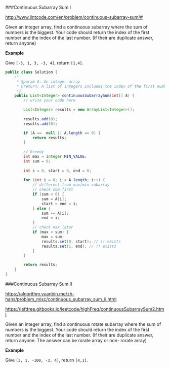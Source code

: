 ###Continuous Subarray Sum I

http://www.lintcode.com/en/problem/continuous-subarray-sum/#

Given an integer array, find a continuous subarray where the sum of numbers is the biggest. Your code should return the index of the first number and the index of the last number. (If their are duplicate answer, return anyone)



**Example**

Give `[-3, 1, 3, -3, 4]`, return `[1,4]`.



```java
public class Solution {
    /*
     * @param A: An integer array
     * @return: A list of integers includes the index of the first number and the index of the last number
     */
    public List<Integer> continuousSubarraySum(int[] A) {
        // write your code here

        List<Integer> results = new ArrayList<Integer>();
        
        results.add(0);        
        results.add(0);

        if (A ==  null || A.length == 0) {
            return results;
        }
        
        // Greedy
        int max = Integer.MIN_VALUE;
        int sum = 0;
        
        int s = 0, start = 0, end = 0;
        
        for (int i = 0; i < A.length; i++) {
            // different from max/min subarray
            // check sum first
            if (sum < 0) {
                sum = A[i];
                start = end = i;
            } else {
                sum += A[i];
                end = i;
            }
            // check max later
            if (max < sum) {
                max = sum;
                results.set(0, start); // !! exists
                results.set(1, end); // !! exists
            }
        }

        return results;
    }
}
```





###Continuous Subarray Sum II

https://algorithm.yuanbin.me/zh-hans/problem_misc/continuous_subarray_sum_ii.html

https://lefttree.gitbooks.io/leetcode/highFreq/continuousSubarraySum2.html

Given an integer array, find a continuous rotate subarray where the sum of numbers is the biggest. Your code should return the index of the first number and the index of the last number. (If their are duplicate answer, return anyone. The answer can be rorate array or non- rorate array)

**Example**

Give `[3, 1, -100, -3, 4]`, return `[4,1]`.







```java


```

